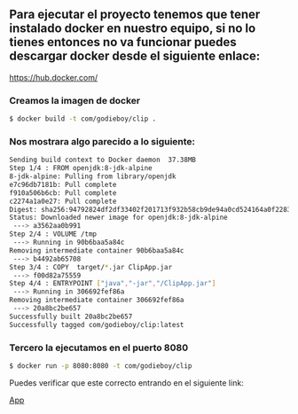 ## Para ejecutar el proyecto tenemos que tener instalado docker en nuestro equipo, si no lo tienes entonces no va funcionar puedes descargar docker desde el siguiente enlace:

<a href="https://hub.docker.com/">https://hub.docker.com/</a>

### Creamos la imagen de docker

```bash
$ docker build -t com/godieboy/clip .
```

### Nos mostrara algo parecido a lo siguiente:
 
```bash
Sending build context to Docker daemon  37.38MB
Step 1/4 : FROM openjdk:8-jdk-alpine
8-jdk-alpine: Pulling from library/openjdk
e7c96db7181b: Pull complete 
f910a506b6cb: Pull complete 
c2274a1a0e27: Pull complete 
Digest: sha256:94792824df2df33402f201713f932b58cb9de94a0cd524164a0f2283343547b3
Status: Downloaded newer image for openjdk:8-jdk-alpine
 ---> a3562aa0b991
Step 2/4 : VOLUME /tmp
 ---> Running in 90b6baa5a84c
Removing intermediate container 90b6baa5a84c
 ---> b4492ab65708
Step 3/4 : COPY  target/*.jar ClipApp.jar
 ---> f00d82a75559
Step 4/4 : ENTRYPOINT ["java","-jar","/ClipApp.jar"]
 ---> Running in 306692fef86a
Removing intermediate container 306692fef86a
 ---> 20a8bc2be657
Successfully built 20a8bc2be657
Successfully tagged com/godieboy/clip:latest

```

### Tercero la ejecutamos en el puerto 8080
```bash
$ docker run -p 8080:8080 -t com/godieboy/clip
```

<p>Puedes verificar que este correcto entrando en el siguiente link:</p>

<a href="http://127.0.0.1:8080">App</a>